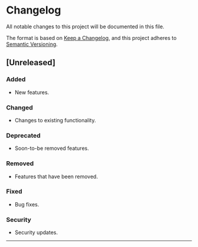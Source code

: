 # Changelog

All notable changes to this project will be documented in this file.

The format is based on [Keep a Changelog](https://keepachangelog.com/en/1.0.0/),
and this project adheres to [Semantic Versioning](https://semver.org/spec/v2.0.0.html).

## [Unreleased]
### Added
- New features.

### Changed
- Changes to existing functionality.

### Deprecated
- Soon-to-be removed features.

### Removed
- Features that have been removed.

### Fixed
- Bug fixes.

### Security
- Security updates.

---